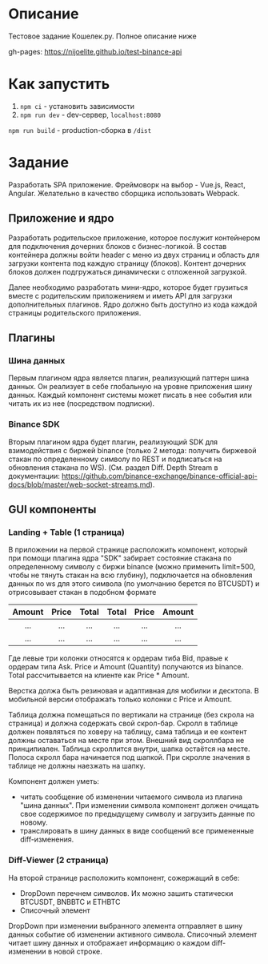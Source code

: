 # Описание
Тестовое задание Кошелек.ру. Полное описание ниже

gh-pages: https://nijoelite.github.io/test-binance-api

# Как запустить
  1. `npm ci` - установить зависимости
  2. `npm run dev` - dev-сервер, `localhost:8080`
 
 `npm run build` - production-сборка в `/dist`
 
 # Задание
Разработать SPA приложение. Фреймоворк на выбор - Vue.js, React, Angular.
Желательно в качество сборщика использовать Webpack.

## Приложение и ядро
Разработать родительское приложение, которое послужит контейнером для подключения дочерних блоков с бизнес-логикой.
В состав контейнера должны войти header с меню из двух страниц и область для загрузки контента под каждую страницу (блоков).
Контент дочерних блоков должен подгружаться динамически с отложенной загрузкой. 

Далее необходимо разработать мини-ядро, которое будет грузиться вместе с родительским приложенияем и иметь API для загрузки дополнительных плагинов. Ядро должно быть доступно из кода каждой страницы родительского приложения.

## Плагины
### Шина данных
Первым плагином ядра является плагин, реализующий паттерн шина данных. Он реализует в себе глобальную на уровне приложения шину данных. Каждый компонент системы может писать в нее события или читать их из нее (посредством подписки).

### Binance SDK
Вторым плагином ядра будет плагин, реализующий SDK для взимодействия с биржей binance (только 2 метода: получить биржевой стакан по определенному символу по REST и подписаться на обновления стакана по WS). (См. раздел Diff. Depth Stream в документации: https://github.com/binance-exchange/binance-official-api-docs/blob/master/web-socket-streams.md).


## GUI компоненты 
### Landing + Table (1 страница)
В приложении на первой странице расположить компонент, который при помощи плагина ядра "SDK" забирает состояние стакана по определенному символу с биржи binance (можно применить limit=500, чтобы не тянуть стакан на всю глубину), подключается на обновления данных по ws для этого символа (по умолчанию берется по BTCUSDT) и отрисовывает стакан в подобном формате

| Amount | Price | Total | Total | Price | Amount |
|:------:|:-----:|:-----:|:-----:|:-----:|:------:|
|   ...  |  ...  |  ...  |  ...  |  ...  |   ...  |
|   ...  |  ...  |  ...  |  ...  |  ...  |   ...  |

Где левые три колонки относятся к ордерам тиба Bid, правые к ордерам типа Ask. 
Price и Amount (Quantity) получаются из binance. Total рассчитывается на клиенте как Price * Amount.

Верстка должа быть резиновая и адаптивная для мобилки и десктопа. В мобильной версии отображать только колонки с Price и Amount.

Таблица должна помещаться по вертикали на странице (без скрола на страница) и должна содержать свой скрол-бар.
Скролл в таблице должен появляться по ховеру на таблицу, сама таблица и ее контент должны оставаться на месте при этом.
Внешний вид скроллбара не принципиален. Таблица скроллится внутри, шапка остаётся на месте.
Полоса скролл бара начинается под шапкой. При скролле значения в таблице не должны наезжать на шапку.

Компонент должен уметь: 
* читать сообщение об изменении читаемого символа из плагина "шина данных". При изменении символа компонент должен очищать свое содержимое по предыдущему символу и загрузить данные по новому.  
* транслировать в шину данных в виде сообщений все примененные diff-изменения.

### Diff-Viewer (2 страница)
На второй странице расположить компонент, сожержащий в себе:
* DropDown  перечнем символов. Их можно зашить статически BTCUSDT, BNBBTC и ETHBTC
* Cписочный элемент

DropDown при изменении выбранного элемента отправляет в шину данных событие об изменении активного символа.
Cписочный элемент читает шину данных и отображает информацию о каждом diff-изменении в новой строке.
